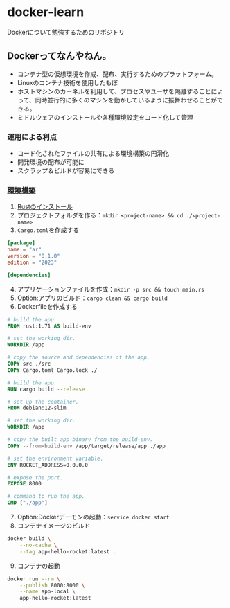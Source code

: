 # docker-learn
Dockerについて勉強するためのリポジトリ

## Dockerってなんやねん。
- コンテナ型の仮想環境を作成、配布、実行するためのプラットフォーム。
- Linuxのコンテナ技術を使用したもぼ
- ホストマシンのカーネルを利用して、プロセスやユーザを隔離することによって、同時並行的に多くのマシンを動かしているように振舞わせることができる。
- ミドルウェアのインストールや各種環境設定をコード化して管理

### 運用による利点
- コード化されたファイルの共有による環境構築の円滑化
- 開発環境の配布が可能に
- スクラップ＆ビルドが容易にできる

### [環境構築](https://qiita.com/fsdg-adachi_h/items/2c6608a5ffc65ad0e5a7#%E3%82%B3%E3%83%B3%E3%83%86%E3%83%8A%E3%82%A4%E3%83%A1%E3%83%BC%E3%82%B8%E3%82%92%E3%83%93%E3%83%AB%E3%83%89)
1. [Rustのインストール](https://static.rust-lang.org/rustup/dist/x86_64-pc-windows-msvc/rustup-init.exe)
2. プロジェクトフォルダを作る：`mkdir <project-name> && cd ./<project-name>`
3. `Cargo.toml`を作成する

```toml
[package]
name = "ar"
version = "0.1.0"
edition = "2023"

[dependencies]
```

4. アプリケーションファイルを作成：`mkdir -p src && touch main.rs`
5. Option:アプリのビルド：`cargo clean && cargo build`
6. Dockerfileを作成する
```Dockerfile
# build the app.
FROM rust:1.71 AS build-env

# set the working dir.
WORKDIR /app

# copy the source and dependencies of the app.
COPY src ./src
COPY Cargo.toml Cargo.lock ./

# build the app.
RUN cargo build --release

# set up the container.
FROM debian:12-slim

# set the working dir.
WORKDIR /app

# copy the built app binary from the build-env.
COPY --from=build-env /app/target/release/app ./app

# set the environment variable.
ENV ROCKET_ADDRESS=0.0.0.0

# expose the port.
EXPOSE 8000

# command to run the app.
CMD ["./app"]
```
7. Option:Dockerデーモンの起動：`service docker start`
8. コンテナイメージのビルド
```bash
docker build \
    --no-cache \
    --tag app-hello-rocket:latest .

```
9. コンテナの起動
```bash
docker run --rm \
    --publish 8000:8000 \
    --name app-local \
    app-hello-rocket:latest

```
